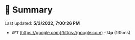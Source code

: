 # 📖 Summary
Last updated: **5/3/2022, 7:00:26 PM**

- `GET` [https://google.com](https://google.com) - **Up** (135ms)
